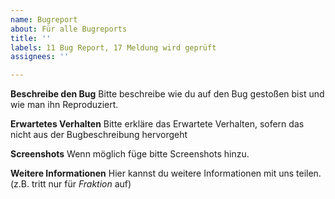 ```yaml
---
name: Bugreport
about: Für alle Bugreports
title: ''
labels: 11 Bug Report, 17 Meldung wird geprüft
assignees: ''

---
```


**Beschreibe den Bug**
Bitte beschreibe wie du auf den Bug gestoßen bist und wie man ihn Reproduziert.

**Erwartetes Verhalten**
Bitte erkläre das Erwartete Verhalten, sofern das nicht aus der Bugbeschreibung hervorgeht

**Screenshots**
Wenn möglich füge bitte Screenshots hinzu.

**Weitere Informationen**
Hier kannst du weitere Informationen mit uns teilen. (z.B. tritt nur für *Fraktion* auf)
